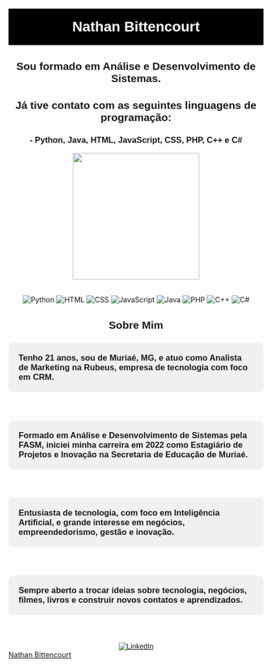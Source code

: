 <h1 align="center" style="color: white; background-color: black; padding: 20px; font-family: 'League Spartan', sans-serif;">
  <span class="animated-name">Nathan Bittencourt</span>
</h1>

<h2 align="center" style="font-family: 'League Spartan', sans-serif;">Sou formado em Análise e Desenvolvimento de Sistemas.</h2>

<h2 align="center" style="font-family: 'League Spartan', sans-serif;">Já tive contato com as seguintes linguagens de programação:</h2>

<h3 align="center" style="font-family: 'League Spartan', sans-serif;">- Python, Java, HTML, JavaScript, CSS, PHP, C++ e C#</h3>

<div align="center">
  <img height="250em" src="https://github-readme-stats.vercel.app/api/top-langs/?username=NathanBittencourt&layout=compact&theme=dark"/>
</div>
<br>
<div align="center">

![Python](https://img.shields.io/badge/Python-3776AB?style=for-the-badge&logo=python&logoColor=white)
  ![HTML](https://img.shields.io/badge/HTML-239120?style=for-the-badge&logo=html5&logoColor=white)
  ![CSS](https://img.shields.io/badge/CSS3-1572B6?style=for-the-badge&logo=css3&logoColor=white)
  ![JavaScript](https://img.shields.io/badge/JavaScript-323330?style=for-the-badge&logo=javascript&logoColor=F7DF1E)
  ![Java](https://img.shields.io/badge/Java-ED8B00?style=for-the-badge&logo=java&logoColor=white)
  ![PHP](https://img.shields.io/badge/PHP-777BB4?style=for-the-badge&logo=php&logoColor=white)
  ![C++](https://img.shields.io/badge/C%2B%2B-00599C?style=for-the-badge&logo=c%2B%2B&logoColor=white)
  ![C#](https://img.shields.io/badge/C%23-239120?style=for-the-badge&logo=c-sharp&logoColor=white)
  
</div>

<h2 align="center" style="font-family: 'League Spartan', sans-serif;">Sobre Mim</h2>

<h3 style="background-color: #f0f0f0; padding: 20px; border-radius: 10px; font-family: 'League Spartan', sans-serif;">
   Tenho 21 anos, sou de Muriaé, MG, e atuo como Analista de Marketing na Rubeus, empresa de tecnologia com foco em CRM.
</h3>
<br>
<h3 style="background-color: #f0f0f0; padding: 20px; border-radius: 10px; font-family: 'League Spartan', sans-serif;">
   Formado em Análise e Desenvolvimento de Sistemas pela FASM, iniciei minha carreira em 2022 como Estagiário de Projetos e Inovação na Secretaria de Educação de Muriaé.
</h3>
<br>
<h3 style="background-color: #f0f0f0; padding: 20px; border-radius: 10px; font-family: 'League Spartan', sans-serif;">
   Entusiasta de tecnologia, com foco em Inteligência Artificial, e grande interesse em negócios, empreendedorismo, gestão e inovação.
</h3>
<br>
<h3 style="background-color: #f0f0f0; padding: 20px; border-radius: 10px; font-family: 'League Spartan', sans-serif;">
   Sempre aberto a trocar ideias sobre tecnologia, negócios, filmes, livros e construir novos contatos e aprendizados.
</h3>
<br>

<div align="center" style="font-family: 'League Spartan', sans-serif; margin-top: 20px;">
  <a href="https://www.linkedin.com/in/nathanbittencourt/" target="_blank">
    <img src="https://img.shields.io/badge/LinkedIn-0077B5?style=for-the-badge&logo=linkedin&logoColor=white" alt="LinkedIn">
  </a>
</div>

<link href="https://fonts.googleapis.com/css2?family=League+Spartan:wght@400;700&display=swap" rel="stylesheet">

<script src="https://platform.linkedin.com/badges/js/profile.js" async defer type="text/javascript"></script>
<div class="badge-base LI-profile-badge" data-locale="pt_BR" data-size="large" data-theme="dark" data-type="HORIZONTAL" data-vanity="nathanbittencourt" data-version="v1"><a class="badge-base__link LI-simple-link" href="https://br.linkedin.com/in/nathanbittencourt?trk=profile-badge">Nathan Bittencourt</a></div>
